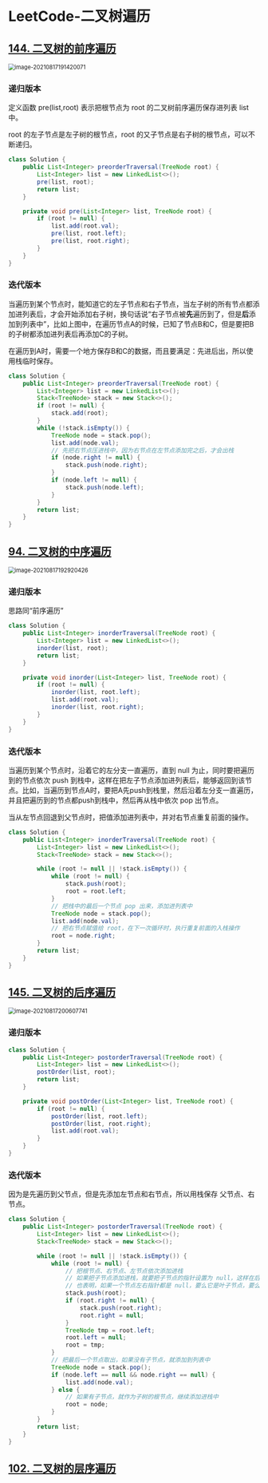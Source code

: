 # LeetCode-二叉树遍历

## [144. 二叉树的前序遍历](https://leetcode-cn.com/problems/binary-tree-preorder-traversal/)

<img src="https://cdn.jsdelivr.net/gh/shimengjie/image-repo/img/image-20210817191420071.png" alt="image-20210817191420071" style="zoom:80%;" />

### 递归版本

定义函数 pre(list,root) 表示把根节点为 root 的二叉树前序遍历保存进列表 list 中。

root 的左子节点是左子树的根节点，root 的又子节点是右子树的根节点，可以不断递归。

```java
class Solution {
    public List<Integer> preorderTraversal(TreeNode root) {
        List<Integer> list = new LinkedList<>();
        pre(list, root);
        return list;
    }

    private void pre(List<Integer> list, TreeNode root) {
        if (root != null) {
            list.add(root.val);
            pre(list, root.left);
            pre(list, root.right);
        }
    }
}
```

### 迭代版本

当遍历到某个节点时，能知道它的左子节点和右子节点，当左子树的所有节点都添加进列表后，才会开始添加右子树，换句话说“右子节点被**先**遍历到了，但是**后**添加到列表中”，比如上图中，在遍历节点A的时候，已知了节点B和C，但是要把B的子树都添加进列表后再添加C的子树。

在遍历到A时，需要一个地方保存B和C的数据，而且要满足：先进后出，所以使用栈临时保存。

```java
class Solution {
    public List<Integer> preorderTraversal(TreeNode root) {
        List<Integer> list = new LinkedList<>();
        Stack<TreeNode> stack = new Stack<>();
        if (root != null) {
            stack.add(root);
        }
        while (!stack.isEmpty()) {
            TreeNode node = stack.pop();
            list.add(node.val);
            // 先把右节点压进栈中，因为右节点在左节点添加完之后，才会出栈
            if (node.right != null) {
                stack.push(node.right);
            }
            if (node.left != null) {
                stack.push(node.left);
            }
        }
        return list;
    }
}
```

## [94. 二叉树的中序遍历](https://leetcode-cn.com/problems/binary-tree-inorder-traversal/)

<img src="https://cdn.jsdelivr.net/gh/shimengjie/image-repo/img/image-20210817192920426.png" alt="image-20210817192920426" style="zoom:80%;" />

### 递归版本

思路同“前序遍历”

```java
class Solution {
    public List<Integer> inorderTraversal(TreeNode root) {
        List<Integer> list = new LinkedList<>();
        inorder(list, root);
        return list;
    }

    private void inorder(List<Integer> list, TreeNode root) {
        if (root != null) {
            inorder(list, root.left);
            list.add(root.val);
            inorder(list, root.right);
        }
    }
}
```

### 迭代版本

当遍历到某个节点时，沿着它的左分支一直遍历，直到 null 为止，同时要把遍历到的节点依次 push 到栈中，这样在把左子节点添加进列表后，能够返回到该节点。比如，当遍历到节点A时，要把A先push到栈里，然后沿着左分支一直遍历，并且把遍历到的节点都push到栈中，然后再从栈中依次 pop 出节点。

当从左节点回退到父节点时，把值添加进列表中，并对右节点重复前面的操作。

```java
class Solution {
    public List<Integer> inorderTraversal(TreeNode root) {
        List<Integer> list = new LinkedList<>();
        Stack<TreeNode> stack = new Stack<>();

        while (root != null || !stack.isEmpty()) {
            while (root != null) {
                stack.push(root);
                root = root.left;
            }
            // 把栈中的最后一个节点 pop 出来，添加进列表中
            TreeNode node = stack.pop();
            list.add(node.val);
            // 把右节点赋值给 root，在下一次循环时，执行重复前面的入栈操作
            root = node.right;
        }
        return list;
    }
}
```

## [145. 二叉树的后序遍历](https://leetcode-cn.com/problems/binary-tree-postorder-traversal/)

<img src="https://cdn.jsdelivr.net/gh/shimengjie/image-repo/img/image-20210817200607741.png" alt="image-20210817200607741" style="zoom:80%;" />

### 递归版本

```java
class Solution {
    public List<Integer> postorderTraversal(TreeNode root) {
        List<Integer> list = new LinkedList<>();
        postOrder(list, root);
        return list;
    }

    private void postOrder(List<Integer> list, TreeNode root) {
        if (root != null) {
            postOrder(list, root.left);
            postOrder(list, root.right);
            list.add(root.val);
        }
    }
}
```

### 迭代版本

因为是先遍历到父节点，但是先添加左节点和右节点，所以用栈保存 父节点、右节点。

```java
class Solution {
    public List<Integer> postorderTraversal(TreeNode root) {
        List<Integer> list = new LinkedList<>();
        Stack<TreeNode> stack = new Stack<>();

        while (root != null || !stack.isEmpty()) {
            while (root != null) {
                // 把根节点、右节点、左节点依次添加进栈
                // 如果把子节点添加进栈，就要把子节点的指针设置为 null，这样在后续从栈中取出节点时，不会重复添加
                // 也表明，如果一个节点左右指针都是 null，要么它是叶子节点，要么它的子节点都已经进栈了，且添加进列表了，可以添加该节点了
                stack.push(root);
                if (root.right != null) {
                    stack.push(root.right);
                    root.right = null;
                }
                TreeNode tmp = root.left;
                root.left = null;
                root = tmp;
            }
            // 把最后一个节点取出，如果没有子节点，就添加到列表中
            TreeNode node = stack.pop();
            if (node.left == null && node.right == null) {
                list.add(node.val);
            } else {
                // 如果有子节点，就作为子树的根节点，继续添加进栈中
                root = node;
            }
        }
        return list;
    }
}
```

## [102. 二叉树的层序遍历](https://leetcode-cn.com/problems/binary-tree-level-order-traversal/)

